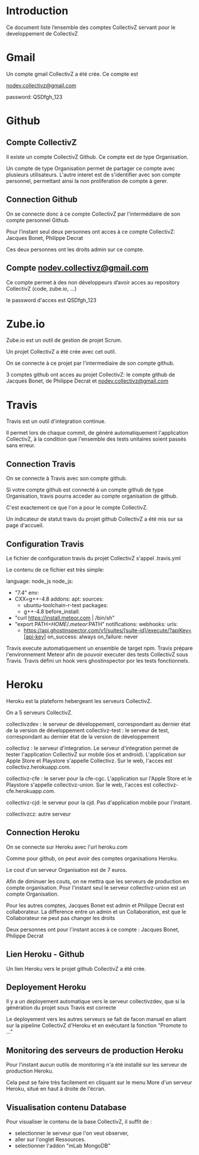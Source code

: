 # Introduction

Ce document liste l’ensemble des comptes CollectivZ servant pour le developpement de CollectivZ


# Gmail

Un compte gmail CollectivZ a été crée. Ce compte est

nodev.collectivz@gmail.com

password: QSDfgh_123


# Github

## Compte CollectivZ

Il existe un compte CollectivZ Github. Ce compte est de type Organisation.

Un compte de type Organisation permet de partager ce compte avec plusieurs utilisateurs.
L'autre interet est de s'identifier avec son compte personnel, permettant ainsi la non proliferation de compte à gerer.

## Connection Github

On se connecte donc à ce compte CollectivZ par l'intermédiaire de son compte personnel Github.

Pour l’instant seul deux personnes ont acces à ce compte CollectivZ: Jacques Bonet, Philippe Decrat

Ces deux personnes ont les droits admin sur ce compte.


## Compte nodev.collectivz@gmail.com

Ce compte permet à des non développeurs d’avoir acces au repository CollectivZ (code, zube.io, ...)

le password d'acces est QSDfgh_123



# Zube.io

Zube.io est un outil de gestion de projet Scrum.

Un projet CollectivZ a été crée avec cet outil.

On se connecte à ce projet par l'intermediaire de son compte github.

3 comptes github ont acces au projet CollectivZ: le compte github de Jacques Bonet, de Philippe Decrat et
nodev.collectivz@gmail.com


# Travis

Travis est un outil d'integration continue.

Il permet lors de chaque commit, de généré automatiquement l'application CollectivZ, à la condition que l'ensemble des
tests unitaires soient passés sans erreur.

## Connection Travis

On se connecte à Travis avec son compte github.

Si votre compte github est connecté à un compte github de type Organisation, travis pourra acceder au compte organisation de github.

C'est exactement ce que l'on a pour le compte CollectivZ.

Un indicateur de statut travis du projet github CollectivZ a été mis sur sa page d'accueil.

## Configuration Travis

Le fichier de configuration travis du projet CollectivZ s'appel .travis.yml

Le contenu de ce fichier est très simple:

language: node_js
node_js:
  - "7.4"
env:
  - CXX=g++-4.8
addons:
  apt:
    sources:
      - ubuntu-toolchain-r-test
    packages:
      - g++-4.8
before_install:
  - "curl https://install.meteor.com | /bin/sh"
  - "export PATH=$HOME/.meteor:$PATH"
notifications:
  webhooks:
    urls:
      - https://api.ghostinspector.com/v1/suites/[suite-id]/execute/?apiKey=[api-key]
    on_success: always
    on_failure: never

Travis execute automatiquement un ensemble de target npm.
Travis prépare l'environnement Meteor afin de pouvoir executer des tests CollectivZ sous Travis.
Travis défini un hook vers ghostinspector por les tests fonctionnels.


# Heroku

Heroku est la plateform hebergeant les serveurs CollectivZ.

On a 5 serveurs CollectivZ.

collectivzdev : le serveur de développement, correspondant au dernier état de la version de développement
collectivz-test : le serveur de test, correspondant au dernier état de la version de développement

collectivz : le serveur d'integration. Le serveur d'integration permet de tester l'application CollectivZ
sur mobile (ios et android). L'application sur Apple Store et Playstore s'appelle Collectivz.
Sur le web, l'acces est collectivz.herokuapp.com.

collectivz-cfe : le server pour la cfe-cgc. L'application sur l'Apple Store et le Playstore s'appelle collectivz-union.
Sur le web, l'acces est collectivz-cfe.herokuapp.com.

collectivz-cjd: le serveur pour la cjd. Pas d'application mobile pour l'instant.

collectivzcz: autre serveur



## Connection Heroku

On se connecte sur Heroku avec l'url heroku.com

Comme pour github, on peut avoir des comptes organisations Heroku.

Le cout d'un serveur Organisation est de 7 euros.

Afin de diminuer les couts, on ne mettra que les serveurs de production en compte organisation. Pour l'instant seul le serveur collectivz-union
est un compte Organisation.

Pour les autres comptes, Jacques Bonet est admin et Philippe Decrat est collaborateur.
La difference entre un admin et un Collaboration, est que le Collaborateur ne peut pas changer les droits

Deux personnes ont pour l'instant acces à ce compte : Jacques Bonet, Philippe Decrat


## Lien Heroku - Github

Un lien Heroku vers le projet github CollectivZ a été crée.

## Deployement Heroku

Il y a un deployement automatique vers le serveur collectivzdev, que si la génération du projet sous Travis est correcte

Le deployement vers les autres serveurs se fait de facon manuel en allant sur la pipeline CollectivZ d'Heroku et en exécutant
la fonction "Promote to ..."



## Monitoring des serveurs de production Heroku

Pour l'instant aucun outils de monitoring n'a été installé sur les serveur de production Heroku.

Cela peut se faire très facilement en cliquant sur le menu More d'un serveur Heroku, situé en haut à droite de l'écran.



## Visualisation contenu Database

Pour visualiser le contenu de la base CollectivZ, il suffit de :
- selectionner le serveur que l'on veut observer,
- aller sur l'onglet Ressources.
- selectionner l'addon "mLab MongoDB"




